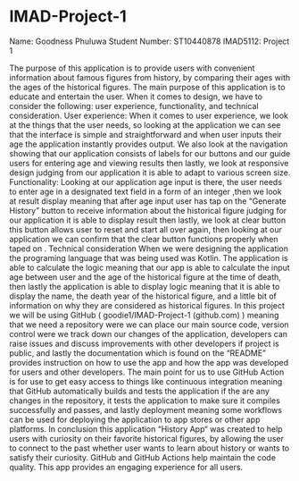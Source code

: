 # IMAD-Project-1
Name: Goodness Phuluwa 
Student Number: ST10440878
IMAD5112: Project 1


The purpose of this application is to provide users with convenient information about famous figures from history, by comparing their ages with the ages of the historical figures. The main purpose of this application is to educate and entertain the user. When it comes to design, we have to consider the following: user experience, functionality, and technical consideration. 
User experience:
When it comes to user experience, we look at the things that the user needs, so looking at the application we can see that the interface is simple and straightforward and when user inputs their age the application instantly provides output. We also look at the navigation showing that our application consists of labels for our buttons and our guide users for entering age and viewing results then lastly, we look at responsive design judging from our application it is able to adapt to various screen size. 
Functionality:
Looking at our application age input is there, the user needs to enter age in a  designated text field  in a form of an integer ,then we look at result display meaning that after age input user has tap on the “Generate History” button to receive information about the historical figure judging for our application it is able to display result then lastly, we look at clear button this button allows user to reset and start all over again,  then looking at our application we can confirm that the clear button functions properly when taped on . 
Technical consideration 
When we were designing the application the programing language that was being used was Kotlin. The application is able to calculate the logic meaning that our app is able to calculate the input age between user and the age of the historical figure at the time of death, then lastly the application is able to display logic meaning that it is able to display the name, the death year of the historical figure, and a little bit of information on why they are considered as historical figures.
In this project we will be using GitHub ( goodie1/IMAD-Project-1 (github.com) ) meaning that we need a repository were we can place our main source code, version control were we track down our changes of the application, developers can raise issues and discuss improvements with other developers if project is public, and lastly the documentation which is found on the “README” provides instruction on how to use the app and how the app was developed for users and other developers. 
The main point for us to use GitHub Action  is for use to get easy access to things like continuous integration meaning that GitHub automatically builds and tests the application if the are any changes in the repository, it tests the application to make sure it compiles successfully and passes, and lastly deployment meaning some workflows can be used for deploying the application to app stores or other app platforms. 
In conclusion this application “History App“ was created to help users with curiosity on  their favorite historical figures, by  allowing the user to connect to the past whether user wants to learn about history or wants to satisfy their curiosity. GitHub and GitHub Actions help maintain the code quality. This app provides an engaging experience for all users. 
 

